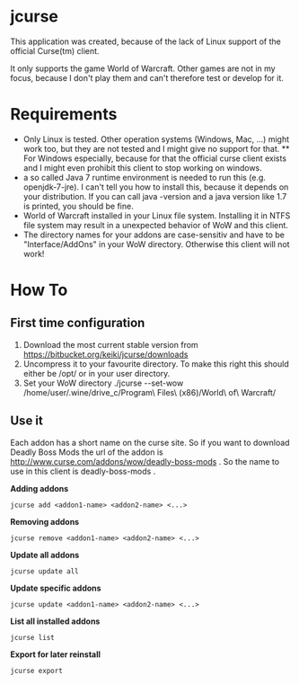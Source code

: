 jcurse
======

This application was created, because of the lack of Linux support of the official Curse(tm) client.

It only supports the game World of Warcraft. Other games are not in my focus, because I don't play them and can't therefore test or develop for it.

Requirements
============

* Only Linux is tested. Other operation systems (Windows, Mac, ...) might work too, but they are not tested and I might give no support for that.
	** For Windows especially, because for that the official curse client exists and I might even prohibit this client to stop working on windows.
* a so called Java 7 runtime environment is needed to run this (e.g. openjdk-7-jre). I can't tell you how to install this, because it depends on your distribution. If you can call java -version and a java version like 1.7 is printed, you should be fine.
* World of Warcraft installed in your Linux file system. Installing it in NTFS file system may result in a unexpected behavior of WoW and this client.
* The directory names for your addons are case-sensitiv and have to be "Interface/AddOns" in your WoW directory. Otherwise this client will not work!

How To
======

First time configuration
------------------------

1. Download the most current stable version from https://bitbucket.org/keiki/jcurse/downloads
2. Uncompress it to your favourite directory. To make this right this should either be /opt/ or in your user directory.
3. Set your WoW directory
	./jcurse --set-wow /home/user/.wine/drive_c/Program\ Files\ \(x86)/World\ of\ Warcraft/

Use it
------

Each addon has a short name on the curse site. So if you want to download Deadly Boss Mods the url of the addon is http://www.curse.com/addons/wow/deadly-boss-mods . So the name to use in this client is deadly-boss-mods .

**Adding addons**

	jcurse add <addon1-name> <addon2-name> <...>

**Removing addons**

	jcurse remove <addon1-name> <addon2-name> <...> 

**Update all addons**

	jcurse update all
	
**Update specific addons**

	jcurse update <addon1-name> <addon2-name> <...>

**List all installed addons**

	jcurse list

**Export for later reinstall**

	jcurse export
